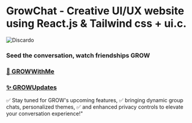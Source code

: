 # GrowChat - Creative UI/UX website using React.js & Tailwind css + ui.c.

![Discardo](repo-pic-link)

### Seed the conversation, watch friendships GROW 

### [🌟 GROWWithMe ](https://www.linkedin.com/in/mahmoud114/)

### [✨ GROWUpdates ](https://www.linkedin.com/in/mahmoud114/)

✅ Stay tuned for GROW's upcoming features,
✅ bringing dynamic group chats, personalized themes,
✅ and enhanced privacy controls to elevate your conversation experience!"
